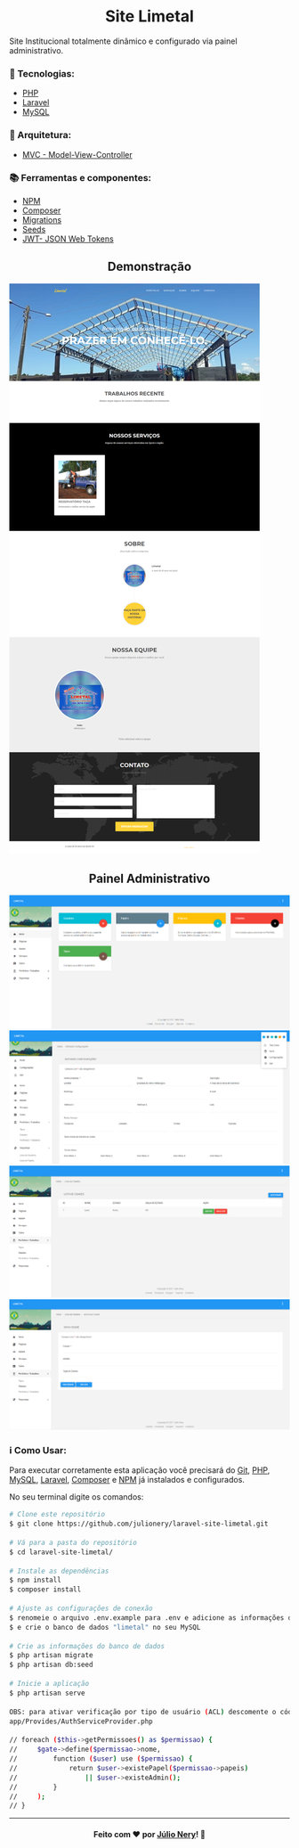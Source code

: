 <h1 align="center">Site Limetal</h1>

Site Institucional totalmente dinâmico e configurado via painel administrativo.

### :rocket: Tecnologias:
- [PHP](https://www.php.net/)
- [Laravel](https://laravel.com/)
- [MySQL](https://www.mysql.com/)

### :briefcase: Arquitetura: 
 - [MVC - Model-View-Controller](https://en.wikipedia.org/wiki/Model%E2%80%93view%E2%80%93controller)

### :books: Ferramentas e componentes:
- [NPM](https://nodejs.org/en/)
- [Composer](https://getcomposer.org/)
- [Migrations](https://laravel.com/docs/7.x/migrations)
- [Seeds](https://laravel.com/docs/7.x/seeding)
- [JWT- JSON Web Tokens](https://jwt.io/)

<h2 align="center">Demonstração</h2>

![](https://github.com/julionery/docs/blob/master/Limetal/limetal.png?raw=true)

<h2 align="center">Painel Administrativo</h2>

![](https://github.com/julionery/docs/blob/master/Limetal/painel1.PNG?raw=true)
![](https://github.com/julionery/docs/blob/master/Limetal/painel2.PNG?raw=true)
![](https://github.com/julionery/docs/blob/master/Limetal/painel3.PNG?raw=true)
![](https://github.com/julionery/docs/blob/master/Limetal/painel4.PNG?raw=true)


### :information_source: Como Usar:

Para executar corretamente esta aplicação você precisará do [Git](https://git-scm.com), [PHP](https://www.php.net/), [MySQL](https://www.mysql.com/), [Laravel](https://laravel.com/), [Composer](https://getcomposer.org/) e [NPM](https://nodejs.org/en/) já instalados e configurados. 

No seu terminal digite os comandos:

```bash
# Clone este repositório
$ git clone https://github.com/julionery/laravel-site-limetal.git

# Vá para a pasta do repositório
$ cd laravel-site-limetal/

# Instale as dependências
$ npm install
$ composer install

# Ajuste as configurações de conexão
$ renomeie o arquivo .env.example para .env e adicione as informações do banco de dados
$ e crie o banco de dados "limetal" no seu MySQL

# Crie as informações do banco de dados
$ php artisan migrate
$ php artisan db:seed

# Inicie a aplicação
$ php artisan serve

OBS: para ativar verificação por tipo de usuário (ACL) descomente o código em:
app/Provides/AuthServiceProvider.php

// foreach ($this->getPermissoes() as $permissao) {
//     $gate->define($permissao->nome,
//         function ($user) use ($permissao) {
//             return $user->existePapel($permissao->papeis)
//                 || $user->existeAdmin();
//         }
//     );
// }

```


---

<h4 align="center">
    Feito com ❤ por <a href="https://www.linkedin.com/in/julio-nery/" target="_blank">Júlio Nery</a>!
    <g-emoji class="g-emoji" alias="wave" fallback-src="https://github.githubassets.com/images/icons/emoji/unicode/1f44b.png">👋</g-emoji>
</h4>
